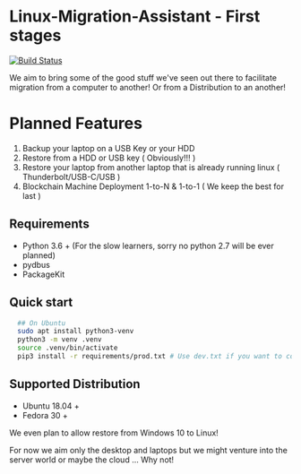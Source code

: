 # Linux-Migration-Assistant - First stages
[![Build Status](https://travis-ci.com/open-tuxnologies/Linux-Migration-Assistant.svg?branch=develop)](https://travis-ci.com/open-tuxnologies/Linux-Migration-Assistant)

We aim to bring some of the good stuff we've seen out there to facilitate migration from a computer to another! Or from a Distribution to an another!

# Planned Features

1. Backup your laptop on a USB Key or your HDD
2. Restore from a HDD or USB key ( Obviously!!! )
3. Restore your laptop from another laptop that is already running linux ( Thunderbolt/USB-C/USB )
4. Blockchain Machine Deployment 1-to-N & 1-to-1 ( We keep the best for last )

## Requirements

* Python 3.6 + (For the slow learners, sorry no python 2.7 will be ever planned)
* pydbus
* PackageKit

## Quick start

```bash
  ## On Ubuntu
  sudo apt install python3-venv
  python3 -m venv .venv
  source .venv/bin/activate
  pip3 install -r requirements/prod.txt # Use dev.txt if you want to contribute
```

## Supported Distribution

* Ubuntu 18.04 +
* Fedora 30 +

We even plan to allow restore from Windows 10 to Linux!

For now we aim only the desktop and laptops but we might venture into the server world or maybe the cloud ... Why not!
